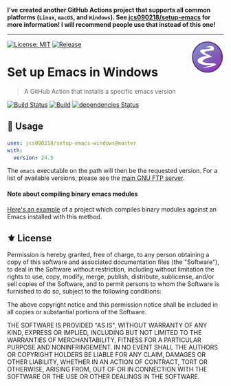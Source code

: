 **I've created another GitHub Actions project that supports all common platforms (`Linux`, `macOS`, and `Windows`).
See [jcs090218/setup-emacs](https://github.com/jcs090218/setup-emacs) for more information! I will recommend
people use that instead of this one!**

---

[![License: MIT](https://img.shields.io/badge/License-MIT-green.svg)](https://opensource.org/licenses/MIT)
[![Release](https://img.shields.io/github/release/jcs090218/setup-emacs-windows.svg?logo=github)](https://github.com/jcs090218/setup-emacs-windows/releases/latest)
<a href="#"><img align="right" src="./etc/emacs-logo.png" width="15%"></a>

# Set up Emacs in Windows
> A GitHub Action that installs a specific emacs version

[![Build Status](https://github.com/jcs090218/setup-emacs-windows/workflows/CI/badge.svg)](https://github.com/jcs090218/setup-emacs-windows/actions)
[![Build](https://github.com/jcs090218/setup-emacs-windows/actions/workflows/build.yml/badge.svg)](https://github.com/jcs090218/setup-emacs-windows/actions/workflows/build.yml)
[![dependencies Status](https://status.david-dm.org/gh/jcs090218/setup-emacs-windows.svg)](https://david-dm.org/jcs090218/setup-emacs-windows)

## 🔧 Usage

```yaml
uses: jcs090218/setup-emacs-windows@master
with:
  version: 24.5
```

The `emacs` executable on the path will then be the requested
version. For a list of available versions, please see the
[main GNU FTP server](https://ftp.gnu.org/gnu/emacs/windows/).

#### Note about compiling binary emacs modules

[Here's an example](https://github.com/xuchunyang/strptime.el) of a project which
compiles binary modules against an Emacs installed with this method.

## ⚜️ License

Permission is hereby granted, free of charge, to any person obtaining a copy
of this software and associated documentation files (the "Software"), to deal
in the Software without restriction, including without limitation the rights
to use, copy, modify, merge, publish, distribute, sublicense, and/or sell
copies of the Software, and to permit persons to whom the Software is
furnished to do so, subject to the following conditions:

The above copyright notice and this permission notice shall be included in all
copies or substantial portions of the Software.

THE SOFTWARE IS PROVIDED "AS IS", WITHOUT WARRANTY OF ANY KIND, EXPRESS OR
IMPLIED, INCLUDING BUT NOT LIMITED TO THE WARRANTIES OF MERCHANTABILITY,
FITNESS FOR A PARTICULAR PURPOSE AND NONINFRINGEMENT. IN NO EVENT SHALL THE
AUTHORS OR COPYRIGHT HOLDERS BE LIABLE FOR ANY CLAIM, DAMAGES OR OTHER
LIABILITY, WHETHER IN AN ACTION OF CONTRACT, TORT OR OTHERWISE, ARISING FROM,
OUT OF OR IN CONNECTION WITH THE SOFTWARE OR THE USE OR OTHER DEALINGS IN THE
SOFTWARE.
